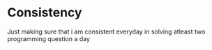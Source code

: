 # Consistency
Just making sure that i am consistent everyday in solving atleast two programming question a day
